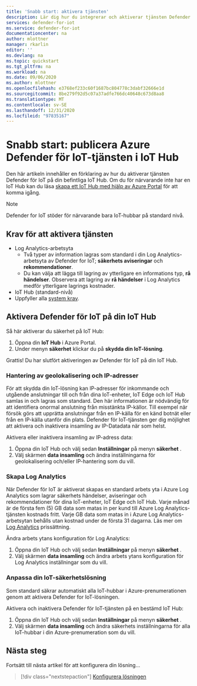 ```yaml
---
title: 'Snabb start: aktivera tjänsten'
description: Lär dig hur du integrerar och aktiverar tjänsten Defender för IoT-säkerhet i Azure-IoT Hub.
services: defender-for-iot
ms.service: defender-for-iot
documentationcenter: na
author: mlottner
manager: rkarlin
editor: ''
ms.devlang: na
ms.topic: quickstart
ms.tgt_pltfrm: na
ms.workload: na
ms.date: 09/06/2020
ms.author: mlottner
ms.openlocfilehash: e3768ef233c60f1687bc804778c3dabf32666e1d
ms.sourcegitcommit: 8be279f92d5c07a37adfe766dc40648c673d8aa8
ms.translationtype: MT
ms.contentlocale: sv-SE
ms.lasthandoff: 12/31/2020
ms.locfileid: "97835167"
---
```

# <a name="quickstart-onboard-azure-defender-for-iot-service-in-iot-hub"></a>Snabb start: publicera Azure Defender för IoT-tjänsten i IoT Hub

Den här artikeln innehåller en förklaring av hur du aktiverar tjänsten Defender för IoT på din befintliga IoT Hub. Om du för närvarande inte har en IoT Hub kan du läsa [skapa ett IoT Hub med hjälp av Azure Portal](../iot-hub/iot-hub-create-through-portal.md) för att komma igång.

> [!NOTE]
> Defender for IoT stöder för närvarande bara IoT-hubbar på standard nivå.

## <a name="prerequisites-for-enabling-the-service"></a>Krav för att aktivera tjänsten

- Log Analytics-arbetsyta
  - Två typer av information lagras som standard i din Log Analytics-arbetsyta av Defender for IoT; **säkerhets aviseringar** och **rekommendationer**.
  - Du kan välja att lägga till lagring av ytterligare en informations typ, **rå händelser**. Observera att lagring av **rå händelser** i Log Analytics medför ytterligare lagrings kostnader.
- IoT Hub (standard-nivå)
- Uppfyller alla [system krav](quickstart-system-prerequisites.md).

## <a name="enable-defender-for-iot-on-your-iot-hub"></a>Aktivera Defender för IoT på din IoT Hub

Så här aktiverar du säkerhet på IoT Hub:

1. Öppna din **IoT Hub** i Azure Portal.
1. Under menyn **säkerhet** klickar du på **skydda din IoT-lösning**.

Grattis! Du har slutfört aktiveringen av Defender för IoT på din IoT Hub.

### <a name="geolocation-and-ip-address-handling"></a>Hantering av geolokalisering och IP-adresser

För att skydda din IoT-lösning kan IP-adresser för inkommande och utgående anslutningar till och från dina IoT-enheter, IoT Edge och IoT Hub samlas in och lagras som standard. Den här informationen är nödvändig för att identifiera onormal anslutning från misstänkta IP-källor. Till exempel när försök görs att upprätta anslutningar från en IP-källa för en känd botnät eller från en IP-källa utanför din plats. Defender för IoT-tjänsten ger dig möjlighet att aktivera och inaktivera insamling av IP-Datadata när som helst.

Aktivera eller inaktivera insamling av IP-adress data:

1. Öppna din IoT Hub och välj sedan **Inställningar** på menyn **säkerhet** .
1. Välj skärmen **data insamling** och ändra inställningarna för geolokalisering och/eller IP-hantering som du vill.

### <a name="log-analytics-creation"></a>Skapa Log Analytics

När Defender för IoT är aktiverat skapas en standard arbets yta i Azure Log Analytics som lagrar säkerhets händelser, aviseringar och rekommendationer för dina IoT-enheter, IoT Edge och IoT Hub. Varje månad är de första fem (5) GB data som matas in per kund till Azure Log Analytics-tjänsten kostnads fritt. Varje GB data som matas in i Azure Log Analytics-arbetsytan behålls utan kostnad under de första 31 dagarna. Läs mer om [Log Analytics](https://azure.microsoft.com/pricing/details/monitor/) prissättning.

Ändra arbets ytans konfiguration för Log Analytics:

1. Öppna din IoT Hub och välj sedan **Inställningar** på menyn **säkerhet** .
1. Välj skärmen **data insamling** och ändra arbets ytans konfiguration för Log Analytics inställningar som du vill.

### <a name="customize-your-iot-security-solution"></a>Anpassa din IoT-säkerhetslösning

Som standard säkrar automatiskt alla IoT-hubbar i Azure-prenumerationen genom att aktivera Defender for IoT-lösningen.

Aktivera och inaktivera Defender för IoT-tjänsten på en bestämd IoT Hub:

1. Öppna din IoT Hub och välj sedan **Inställningar** på menyn **säkerhet** .
1. Välj skärmen **data insamling** och ändra säkerhets inställningarna för alla IoT-hubbar i din Azure-prenumeration som du vill.

## <a name="next-steps"></a>Nästa steg

Fortsätt till nästa artikel för att konfigurera din lösning...

> [!div class="nextstepaction"]
> [Konfigurera lösningen](quickstart-configure-your-solution.md)